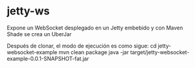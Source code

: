 # jetty-ws
Expone un WebSocket desplegado en un Jetty embebido y con Maven Shade se crea un UberJar

Después de clonar, el modo de ejecución es como sigue:
cd jetty-websocket-example
mvn clean package
java -jar target/jetty-websocket-example-0.0.1-SNAPSHOT-fat.jar
